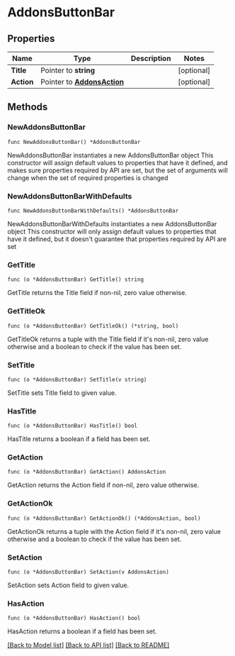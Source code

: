 # AddonsButtonBar

## Properties

Name | Type | Description | Notes
------------ | ------------- | ------------- | -------------
**Title** | Pointer to **string** |  | [optional] 
**Action** | Pointer to [**AddonsAction**](AddonsAction.md) |  | [optional] 

## Methods

### NewAddonsButtonBar

`func NewAddonsButtonBar() *AddonsButtonBar`

NewAddonsButtonBar instantiates a new AddonsButtonBar object
This constructor will assign default values to properties that have it defined,
and makes sure properties required by API are set, but the set of arguments
will change when the set of required properties is changed

### NewAddonsButtonBarWithDefaults

`func NewAddonsButtonBarWithDefaults() *AddonsButtonBar`

NewAddonsButtonBarWithDefaults instantiates a new AddonsButtonBar object
This constructor will only assign default values to properties that have it defined,
but it doesn't guarantee that properties required by API are set

### GetTitle

`func (o *AddonsButtonBar) GetTitle() string`

GetTitle returns the Title field if non-nil, zero value otherwise.

### GetTitleOk

`func (o *AddonsButtonBar) GetTitleOk() (*string, bool)`

GetTitleOk returns a tuple with the Title field if it's non-nil, zero value otherwise
and a boolean to check if the value has been set.

### SetTitle

`func (o *AddonsButtonBar) SetTitle(v string)`

SetTitle sets Title field to given value.

### HasTitle

`func (o *AddonsButtonBar) HasTitle() bool`

HasTitle returns a boolean if a field has been set.

### GetAction

`func (o *AddonsButtonBar) GetAction() AddonsAction`

GetAction returns the Action field if non-nil, zero value otherwise.

### GetActionOk

`func (o *AddonsButtonBar) GetActionOk() (*AddonsAction, bool)`

GetActionOk returns a tuple with the Action field if it's non-nil, zero value otherwise
and a boolean to check if the value has been set.

### SetAction

`func (o *AddonsButtonBar) SetAction(v AddonsAction)`

SetAction sets Action field to given value.

### HasAction

`func (o *AddonsButtonBar) HasAction() bool`

HasAction returns a boolean if a field has been set.


[[Back to Model list]](../README.md#documentation-for-models) [[Back to API list]](../README.md#documentation-for-api-endpoints) [[Back to README]](../README.md)


